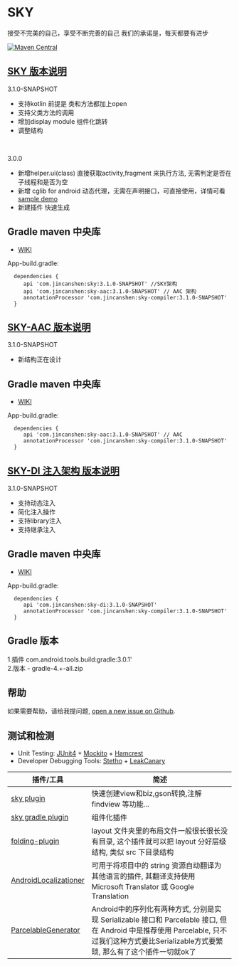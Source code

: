 # SKY
接受不完美的自己，享受不断完善的自己 我们的承诺是，每天都要有进步

[![Maven Central][mavenbadge-svg]][mavenbadge]

[SKY 版本说明](https://github.com/skyJinc/sky/wiki)
-----------------------------------
3.1.0-SNAPSHOT

 - 支持kotlin 前提是 类和方法都加上open
 - 支持父类方法的调用
 - 增加display module 组件化跳转
 - 调整结构
<br />

3.0.0

 - 新增helper.ui(class)  直接获取activity,fragment 来执行方法, 无需判定是否在子线程和是否为空
 - 新增 cglib for android 动态代理，无需在声明接口，可直接使用，详情可看 [sample demo](https://github.com/skyJinc/sky/tree/master/sample/src/main/java/com/example/sky)<br />
 - 新建插件 快速生成
 
 Gradle maven 中央库
 ----------------------
 
  - [WIKI](https://github.com/skyJinc/sky/wiki/3.1.0-gradle_init)
  
 App-build.gradle:
 
      dependencies {
         api 'com.jincanshen:sky:3.1.0-SNAPSHOT' //SKY架构
         api 'com.jincanshen:sky-aac:3.1.0-SNAPSHOT' // AAC 架构 
         annotationProcessor 'com.jincanshen:sky-compiler:3.1.0-SNAPSHOT'
      }
 
[SKY-AAC 版本说明](https://github.com/skyJinc/sky/wiki)
-----------------------------------
3.1.0-SNAPSHOT

 - 新结构正在设计

 Gradle maven 中央库
 ----------------------
 
  - [WIKI](https://github.com/skyJinc/sky/wiki/3.1.0-gradle_init)
  
 App-build.gradle:
 
      dependencies {
         api 'com.jincanshen:sky-aac:3.1.0-SNAPSHOT' // AAC 
         annotationProcessor 'com.jincanshen:sky-compiler:3.1.0-SNAPSHOT'
      }
 
 
[SKY-DI 注入架构 版本说明](https://github.com/skyJinc/sky/wiki/DI%E6%B3%A8%E5%85%A5%E6%A1%86%E6%9E%B6)
-----------------------------------
3.1.0-SNAPSHOT

 - 支持动态注入
 - 简化注入操作
 - 支持library注入
 - 支持继承注入

 Gradle maven 中央库
 ----------------------
 
  - [WIKI](https://github.com/skyJinc/sky/wiki/3.1.0-gradle_init)
  
 App-build.gradle:
 
      dependencies {
         api 'com.jincanshen:sky-di:3.1.0-SNAPSHOT' 
         annotationProcessor 'com.jincanshen:sky-compiler:3.1.0-SNAPSHOT'
      }
 

Gradle 版本
-----------------------------------
1.插件 com.android.tools.build:gradle:3.0.1'<br />
2.版本 - gradle-4.+-all.zip<br />



帮助
-----------------------

如果需要帮助，请给我提问题, [open a new issue on Github](https://github.com/skyJinc/sky/issues/new).

测试和检测
-----------------------
* Unit Testing: [JUnit4](https://github.com/junit-team/junit4) +
 [Mockito](https://github.com/mockito/mockito) +
 [Hamcrest](https://github.com/hamcrest/JavaHamcrest)
* Developer Debugging Tools: [Stetho](https://github.com/facebook/stetho) +
 [LeakCanary](https://github.com/square/leakcanary)


插件/工具 | 简述
-------- | --------
[sky plugin](https://github.com/skyJinc/SkyPlugin) | 快速创建view和biz,gson转换,注解findview 等功能...
[sky gradle plugin](https://github.com/skyJinc/SkyGradlePlugIn) | 组件化插件
[folding-plugin](https://github.com/dmytrodanylyk/folding-plugin) | layout 文件夹里的布局文件一般很长很长没有目录, 这个插件就可以把 layout 分好层级结构, 类似 src 下目录结构
[AndroidLocalizationer](https://github.com/westlinkin/AndroidLocalizationer) | 可用于将项目中的 string 资源自动翻译为其他语言的插件, 其翻译支持使用 Microsoft Translator 或 Google Translation
[ParcelableGenerator](https://github.com/mcharmas/android-parcelable-intellij-plugin) | Android中的序列化有两种方式, 分别是实现 Serializable 接口和 Parcelable 接口, 但在 Android 中是推荐使用 Parcelable, 只不过我们这种方式要比Serializable方式要繁琐, 那么有了这个插件一切就ok了


[mavenbadge-svg]: https://maven-badges.herokuapp.com/maven-central/com.jincanshen/sky/badge.svg
[mavenbadge]: https://maven-badges.herokuapp.com/maven-central/com.jincanshen/sky
